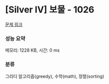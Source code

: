 # [Silver IV] 보물 - 1026 

[문제 링크](https://www.acmicpc.net/problem/1026) 

### 성능 요약

메모리: 1228 KB, 시간: 0 ms

### 분류

그리디 알고리즘(greedy), 수학(math), 정렬(sorting)

